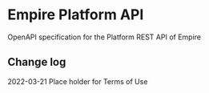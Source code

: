# Empire Platform API

OpenAPI specification for the Platform REST API of Empire

## Change log
2022-03-21 Place holder for Terms of Use 
